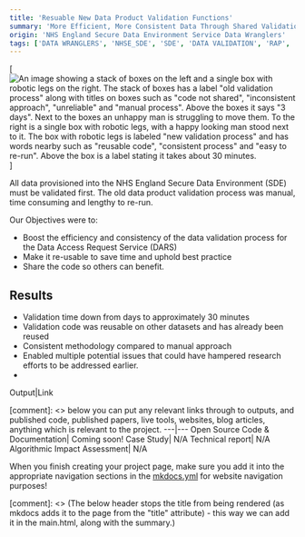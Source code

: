 ```yaml
---
title: 'Resuable New Data Product Validation Functions'
summary: 'More Efficient, More Consistent Data ​Through Shared Validation Functions'
origin: 'NHS England Secure Data Environment Service Data Wranglers'
tags: ['DATA WRANGLERS', 'NHSE_SDE', 'SDE', 'DATA VALIDATION', 'RAP', 'PYTHON']
---
```

[![An image showing a stack of boxes on the left and a single box with robotic legs on the right. The stack of boxes has a label "old validation process" along with titles on boxes such as "code not shared", "inconsistent approach", "unreliable" and "manual process". Above the boxes it says "3 days". Next to the boxes an unhappy man is struggling to move them. To the right is a single box with robotic legs, with a happy looking man stood next to it. The box with robotic legs is labeled "new validation process" and has words nearby such as "reusable code", "consistent process" and "easy to re-run". Above the box is a label stating it takes about 30 minutes.](../images/sde_resuable_data_validation_functions.png)]

All data provisioned into the NHS England Secure Data Environment (SDE) must be validated first. The old data product validation process was manual, time consuming and lengthy to re-run.​

Our Objectives were to:
- Boost the efficiency and consistency of the data validation process for the Data Access Request Service (DARS) ​
- Make it re-usable to save time and uphold best practice​
- Share the code so others can benefit. ​

## Results

- Validation time down from days to approximately 30 minutes​
- Validation code was reusable on other datasets​ and has already been reused
- Consistent methodology compared to manual approach​
- Enabled multiple potential issues that could have hampered research efforts to be addressed earlier.​
- 
Output|Link

[comment]: <> below you can put any relevant links through to outputs, and published code, published papers, live tools, websites, blog articles, anything which is relevant to the project.
---|---
Open Source Code & Documentation| Coming soon!
Case Study| N/A
Technical report| N/A
Algorithmic Impact Assessment| N/A

When you finish creating your project page, make sure you add it into the appropriate navigation sections in the [mkdocs.yml](https://github.com/nhsengland/datascience/blob/main/mkdocs.yml) for website navigation purposes!

[comment]: <> (The below header stops the title from being rendered (as mkdocs adds it to the page from the "title" attribute) - this way we can add it in the main.html, along with the summary.)
#
